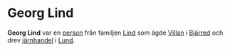 # Georg Lind

**Georg Lind** var en [person](person) från familjen [Lind](lind) som ägde [Villan](villan) i [Bjärred](bjärred) och drev [järnhandel](järnhandel) i [Lund](lund).
